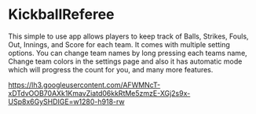 # KickballReferee
This simple to use app allows players to keep track of Balls, Strikes, Fouls, Out, Innings, and Score for each team. It comes with multiple setting options. You can change team names by long pressing each teams name, Change team colors in the settings page and also it has automatic mode which will progress the count for you, and many more features.

https://lh3.googleusercontent.com/AFWMNcT-xDTdvOOB70AXk1KmavZiatd06kkRtMe5zmzE-XGj2s9x-USp8x6GySHDIGE=w1280-h918-rw
